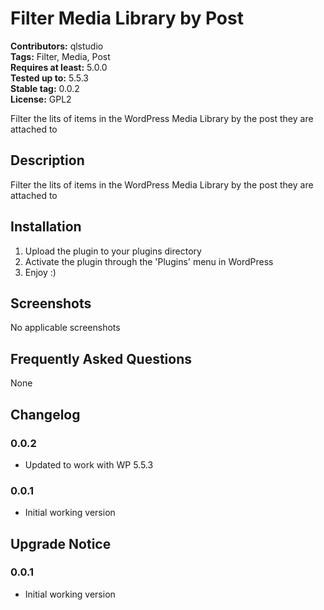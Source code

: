 # Filter Media Library by Post #
**Contributors:** qlstudio  
**Tags:** Filter, Media, Post  
**Requires at least:** 5.0.0  
**Tested up to:** 5.5.3  
**Stable tag:** 0.0.2  
**License:** GPL2  

Filter the lits of items in the WordPress Media Library by the post they are attached to

## Description ##

Filter the lits of items in the WordPress Media Library by the post they are attached to

## Installation ##

1. Upload the plugin to your plugins directory
1. Activate the plugin through the 'Plugins' menu in WordPress
1. Enjoy :)

## Screenshots ##

No applicable screenshots

## Frequently Asked Questions ##

None

## Changelog ##

### 0.0.2 ###

* Updated to work with WP 5.5.3

### 0.0.1 ###

* Initial working version

## Upgrade Notice ##

### 0.0.1 ###

* Initial working version
